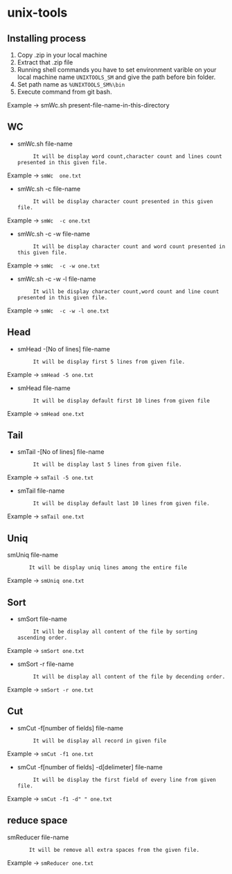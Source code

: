 unix-tools
==========

## Installing process

1. Copy .zip in your local machine
2. Extract that .zip file
3. Running shell commands you have to set environment varible on your local machine name `UNIXTOOLS_SM` 
and give the path before bin folder.
4. Set path name as `%UNIXTOOLS_SM%\bin` 
5. Execute command from git bash.

Example ->  smWc.sh present-file-name-in-this-directory

## WC

* smWc.sh  file-name           

           It will be display word count,character count and lines count presented in this given file.
           
Example ->    `smWc  one.txt`

* smWc.sh -c file-name           

           It will be display character count presented in this given file.
           
Example ->    `smWc  -c one.txt`

* smWc.sh -c -w file-name           

           It will be display character count and word count presented in this given file.
           
Example ->    `smWc  -c -w one.txt`

* smWc.sh -c -w -l file-name           

           It will be display character count,word count and line count presented in this given file.
           
Example ->    `smWc  -c -w -l one.txt`



## Head

* smHead -[No of lines]  file-name

           It will be display first 5 lines from given file.
           
Example ->  `smHead -5 one.txt`


* smHead file-name 
           
           It will be display default first 10 lines from given file
           
Example -> `smHead one.txt`


## Tail

* smTail -[No of lines]  file-name

           It will be display last 5 lines from given file.
           
Example ->  `smTail -5 one.txt`


* smTail file-name 
           
           It will be display default last 10 lines from given file.
           
Example -> `smTail one.txt`


## Uniq

smUniq file-name

           It will be display uniq lines among the entire file
           
Example -> `smUniq one.txt`


## Sort

* smSort file-name

           It will be display all content of the file by sorting ascending order.
           
Example -> `smSort one.txt`


* smSort -r file-name


           It will be display all content of the file by decending order.
           
Example -> `smSort -r one.txt`


## Cut

* smCut -f[number of fields] file-name

           It will be display all record in given file
           
Example -> `smCut -f1 one.txt`


* smCut -f[number of fields] -d[delimeter] file-name


           It will be display the first field of every line from given file.
           
Example -> `smCut -f1 -d" " one.txt`


## reduce space

smReducer file-name

           It will be remove all extra spaces from the given file.
           
Example -> `smReducer one.txt`
